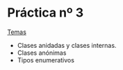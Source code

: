 # Práctica nº 3

<ins>Temas</ins>

- Clases anidadas y clases internas.
- Clases anónimas
- Tipos enumerativos